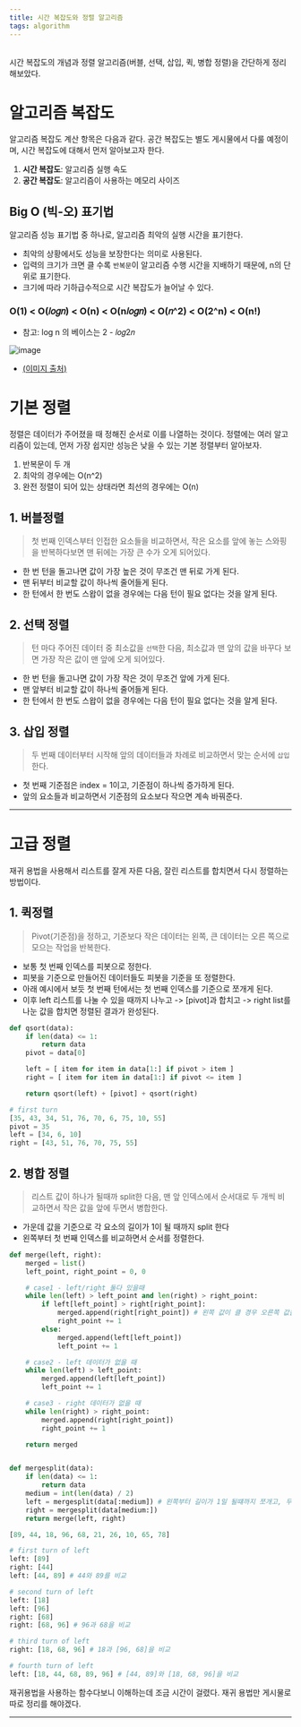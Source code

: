 ```yaml
---
title: 시간 복잡도와 정렬 알고리즘
tags: algorithm
---
```


<br/>
시간 복잡도의 개념과 정렬 알고리즘(버블, 선택, 삽입, 퀵, 병합 정렬)을 간단하게 정리해보았다.<br/>
<!--more-->


# 알고리즘 복잡도
알고리즘 복잡도 계산 항목은 다음과 같다. 공간 복잡도는 별도 게시물에서 다룰 예정이며, 시간 복잡도에 대해서 먼저 알아보고자 한다.

1. **시간 복잡도**: 알고리즘 실행 속도
2. **공간 복잡도**: 알고리즘이 사용하는 메모리 사이즈

## Big O (빅-오) 표기법

알고리즘 성능 표기법 중 하나로, 알고리즘 최악의 실행 시간을 표기한다.
  - 최악의 상황에서도 성능을 보장한다는 의미로 사용된다.
- 입력의 크기가 크면 클 수록 `반복문`이 알고리즘 수행 시간을 지배하기 때문에, n의 단위로 표기한다.
- 크기에 따라 기하급수적으로 시간 복잡도가 늘어날 수 있다.

### O(1) < O(𝑙𝑜𝑔𝑛) < O(n) < O(n𝑙𝑜𝑔𝑛) < O(𝑛^2) < O(2^n) < O(n!)

- 참고: log n 의 베이스는 2 - 𝑙𝑜𝑔2𝑛



![image](https://miro.medium.com/max/2400/1*j8fUQjaUlmrQEN_udU0_TQ.jpeg)
- [(이미지 출처)](https://towardsdatascience.com/big-o-d13a8b1068c8)

# 기본 정렬
정렬은 데이터가 주어졌을 때 정해진 순서로 이를 나열하는 것이다. 정렬에는 여러 알고리즘이 있는데, 먼저 가장 쉽지만 성능은 낮을 수 있는 기본 정렬부터 알아보자.

1. 반복문이 두 개
2. 최악의 경우에는 O(n^2)
3. 완전 정렬이 되어 있는 상태라면 최선의 경우에는 O(n)

## 1. 버블정렬

> 첫 번째 인덱스부터 인접한 요소들을 비교하면서, 작은 요소를 앞에 놓는 스와핑을 반복하다보면 맨 뒤에는 가장 큰 수가 오게 되어있다.

- 한 번 턴을 돌고나면 값이 가장 높은 것이 무조건 맨 뒤로 가게 된다.
- 맨 뒤부터 비교할 값이 하나씩 줄어들게 된다.
- 한 턴에서 한 번도 스왑이 없을 경우에는 다음 턴이 필요 없다는 것을 알게 된다.


## 2. 선택 정렬

> 턴 마다 주어진 데이터 중 최소값을 `선택`한 다음, 최소값과 맨 앞의 값을 바꾸다 보면 가장 작은 값이 맨 앞에 오게 되어있다.

- 한 번 턴을 돌고나면 값이 가장 작은 것이 무조건 앞에 가게 된다.
- 맨 앞부터 비교할 값이 하나씩 줄어들게 된다.
- 한 턴에서 한 번도 스왑이 없을 경우에는 다음 턴이 필요 없다는 것을 알게 된다.


## 3. 삽입 정렬

> 두 번째 데이터부터 시작해 앞의 데이터들과 차례로 비교하면서 맞는 순서에 `삽입`한다.

- 첫 번째 기준점은 index = 1이고, 기준점이 하나씩 증가하게 된다.
- 앞의 요소들과 비교하면서 기준점의 요소보다 작으면 계속 바꿔준다.



---

# 고급 정렬

재귀 용법을 사용해서 리스트를 잘게 자른 다음, 잘린 리스트를 합치면서 다시 정렬하는 방법이다.

## 1. 퀵정렬

> Pivot(기준점)을 정하고, 기준보다 작은 데이터는 왼쪽, 큰 데이터는 오른 쪽으로 모으는 작업을 반복한다.

- 보통 첫 번째 인덱스를 피봇으로 정한다.
- 피봇을 기준으로 만들어진 데이터들도 피봇을 기준을 또 정렬한다.
- 아래 예시에서 보듯 첫 번째 턴에서는 첫 번째 인덱스를 기준으로 쪼개게 된다.
- 이후 left 리스트를 나눌 수 있을 때까지 나누고 -> [pivot]과 합치고 -> right list를 나눈 값을 합치면 정렬된 결과가 완성된다.

```python
def qsort(data):
    if len(data) <= 1:
        return data
    pivot = data[0]

    left = [ item for item in data[1:] if pivot > item ]
    right = [ item for item in data[1:] if pivot <= item ]

    return qsort(left) + [pivot] + qsort(right)

# first turn
[35, 43, 34, 51, 76, 70, 6, 75, 10, 55]
pivot = 35
left = [34, 6, 10]
right = [43, 51, 76, 70, 75, 55]

```



## 2. 병합 정렬

> 리스트 값이 하나가 될때까 split한 다음, 맨 앞 인덱스에서 순서대로 두 개씩 비교하면서 작은 값을 앞에 두면서 병합한다.

- 가운데 값을 기준으로 각 요소의 길이가 1이 될 때까지 split 한다
- 왼쪽부터 첫 번째 인덱스를 비교하면서 순서를 정렬한다.

```python
def merge(left, right):
    merged = list()
    left_point, right_point = 0, 0

    # case1 - left/right 둘다 있을때
    while len(left) > left_point and len(right) > right_point:
        if left[left_point] > right[right_point]:
            merged.append(right[right_point]) # 왼쪽 값이 클 경우 오른쪽 값을 먼저 정렬
            right_point += 1
        else:
            merged.append(left[left_point])
            left_point += 1

    # case2 - left 데이터가 없을 때
    while len(left) > left_point:
        merged.append(left[left_point])
        left_point += 1

    # case3 - right 데이터가 없을 때
    while len(right) > right_point:
        merged.append(right[right_point])
        right_point += 1

    return merged


def mergesplit(data):
    if len(data) <= 1:
        return data
    medium = int(len(data) / 2)
    left = mergesplit(data[:medium]) # 왼쪽부터 길이가 1일 될떄까지 쪼개고, 두 값을 비교하면서 합치게 된다.
    right = mergesplit(data[medium:])
    return merge(left, right)

[89, 44, 18, 96, 68, 21, 26, 10, 65, 78]

# first turn of left
left: [89]
right: [44]
left: [44, 89] # 44와 89를 비교

# second turn of left
left: [18]
left: [96]
right: [68]
right: [68, 96] # 96과 68을 비교

# third turn of left
right: [18, 68, 96] # 18과 [96, 68]을 비교

# fourth turn of left
left: [18, 44, 68, 89, 96] # [44, 89]와 [18, 68, 96]을 비교
```

재귀용법을 사용하는 함수다보니 이해하는데 조금 시간이 걸렸다. 재귀 용법만 게시물로 따로 정리를 해야겠다.

---
